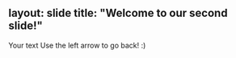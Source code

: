 layout: slide
title: "Welcome to our second slide!"
---
Your text
Use the left arrow to go back! :)

